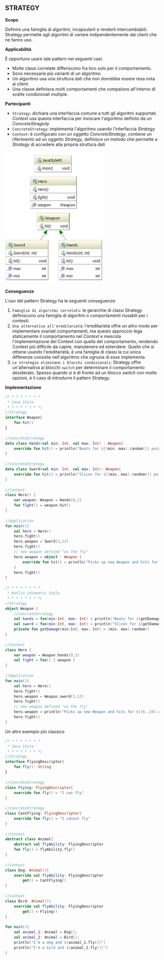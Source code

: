 ## STRATEGY

**Scopo**

Definire una famiglia di algoritmi, incapsularli e renderli intercambiabili.
Strategy permette agli algoritmi di variare indipendentemente dai client che ne fanno uso.

**Applicabilità**

È opportuno usare tale pattern nei seguenti casi:
* Molte classi correlate differiscono fra loro solo per il comportamento.
* Sono necessarie più varianti di un algoritmo
* Un algoritmo usa una struttura dati che non dovrebbe essere resa nota ai client.
* Una classe definisce molti comportamenti che compaiono all'interno di scelte condizionali multiple.

**Partecipanti**

* `Strategy`: dichiara una interfaccia comune a tutti gli algoritmi supportati. *Context* usa 
questa interfaccia per invocare l'algoritmo definito da un *ConcreteStragedy*
* `ConcreteStrategy`: implementa l'algoritmo usando l'interfaccia *Strategy*
* `Context`:  è configurato con un oggetto *ConcreteStrategy*, contiene un riferimento ad un oggetto *Strategy*,
definisce un metodo che permette a *Strategy* di accedere alla propria struttura dati

![strategy](../resources/strategy.png)

**Conseguenze**

L'uso del pattern Strategy ha le seguenti conseguenze:
1. `Famiglie di algoritmi correlati`: le gerarchie di classi Strategy definiscono una
famiglia di algoritmi o comportamenti riusabili per i contesti.
2. `Una alternativa all'ereditarietà`: l'ereditarietà offre un altro modo per implementare svariati
comportamenti, ma questo approccio lega staticamente il comportamento nel *Context* e mescola
l'implementazione del Context con quella del comportamento, rendendo Context più difficile da
capire, manutenere ed estendere. Quello che si ottiene usando l'ereditarietà, è una famiglia
di classi la cui unica differenze consiste nell'algoritmo che ognuna di esse implementa.
3. `Le strategie eliminano i blocchi condizionali`: Strategy offre un'alternativa ai blocchi `switch`
per determinare il comportamento desiderato. Spesso quando si è di fronte ad un blocco *switch*
con molte opzioni, è il caso di introdurre il pattern Strategy.

**Implementazione**

```kotlin
/* * * * * * * *
 * Java Style
 * * * * * * * */
//Strategy
interface Weapon{
    fun hit()
}

//ConcreteStrategy
data class Hands(val min: Int, val max: Int) : Weapon{
    override fun hit() = println("Beats for ${(min..max).random()} points")
}

//ConcreteStrategy
data class Sword(val min: Int, val max: Int): Weapon{
    override fun hit() = println("Slices for ${(min..max).random()} points")
}

//Context
class Hero() {
    var weapon: Weapon = Hands(0,2)
    fun fight() = weapon.hit()
}

//Application
fun main(){
    val hero = Hero()
    hero.fight()
    hero.weapon = Sword(3,12)
    hero.fight()
    // new weapon defined "on the fly"
    hero.weapon = object : Weapon {
        override fun hit() = println("Picks up new Weapon and hits for ${(6..20).random()} points")
    }
    hero.fight()
}

/* * * * * * * *
 * Kotlin idiomatic Style
 * * * * * * * */
//Strategy
object Weapon {
    //ConcreteStrategy
    val hands = fun(min:Int, max: Int) = println("Beats for ${getDamage(min,max)} points")
    val sword = fun(min:Int, max: Int) = println("Slices for ${getDamage(min,max)} points")
    private fun getDamage(min:Int, max: Int) = (min..max).random()
}

//Context
class Hero {
    var weapon = Weapon.hands(0,2)
    val fight = fun() { weapon }
}

//Application
fun main(){
    val hero = Hero()
    hero.fight()
    hero.weapon = Weapon.sword(3,12)
    hero.fight()
    // new weapon defined "on the fly"
    hero.weapon = println("Picks up new Weapon and hits for ${(6..20).random()} points")
    hero.fight()
}
```

Un altro esempio più classico

```kotlin
/* * * * * * * *
 * Java Style
 * * * * * * * */
//Strategy
interface FlyingDescriptor{
    fun fly(): String
}

//ConcreteStrategy
class Flying: FlyingDescriptor{
    override fun fly() = "I can fly"
}

//ConcreteStrategy
class CantFlying: FlyingDescriptor{
    override fun fly() = "I cannot fly"
}

//Context
abstract class Animal{
    abstract val flyAbility: FlyingDescriptor
    fun fly() = flyAbility.fly()
}

//Context
class Dog: Animal(){
    override val flyAbility: FlyingDescriptor
        get() = CantFlying()
}

//Context
class Bird: Animal(){
    override val flyAbility: FlyingDescriptor
        get() = Flying()
}

fun main(){
    val animal_1: Animal = Dog();
    val animal_2: Animal = Bird();
    println("I'm a dog and ${animal_1.fly()}")
    println("I'm a bird and ${animal_2.fly()}")
}
```
